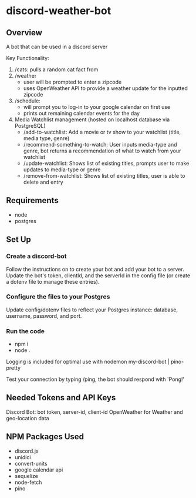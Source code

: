 # discord-weather-bot

## Overview
A bot that can be used in a discord server

Key Functionality: 
1) /cats: pulls a random cat fact from 
2) /weather
    - user will be prompted to enter a zipcode
    - uses OpenWeather API to provide a weather update for the inputted zipcode
3) /schedule: 
    - will prompt you to log-in to your google calendar on first use
    - prints out remaining calendar events for the day
4) Media Watchlist management (hosted on localhost database via PostgreSQL)
     - /add-to-watchlist: Add a movie or tv show to your watchlist (title, media type, genre)
     - /recommend-something-to-watch: User inputs media-type and genre, bot returns a recommendation of what to watch from your watchlist
     - /update-watchlist: Shows list of existing titles, prompts user to make updates to media-type or genre
     - /remove-from-watchlist: Shows list of existing titles, user is able to delete and entry


## Requirements
- node
- postgres

## Set Up

### Create a discord-bot
Follow the instructions on to create your bot and add your bot to a server. Update the bot's token, clientId, and the serverId in the config file (or create a dotenv file to manage these entries). 

### Configure the files to your Postgres
Update config/dotenv files to reflect your Postgres instance: database, username, password, and port.

### Run the code
- npm i 
- node .

Logging is included for optimal use with nodemon my-discord-bot | pino-pretty

Test your connection by typing /ping, the bot should respond with 'Pong!'

## Needed Tokens and API Keys
Discord Bot: bot token, server-id, client-id
OpenWeather for Weather and geo-location data


## NPM Packages Used

- discord.js
- unidici
- convert-units
- google calendar api 
- sequelize
- node-fetch
- pino